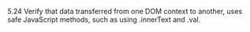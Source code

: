 5.24 Verify that data transferred from one DOM context to another, uses safe JavaScript methods, such as using .innerText and .val.